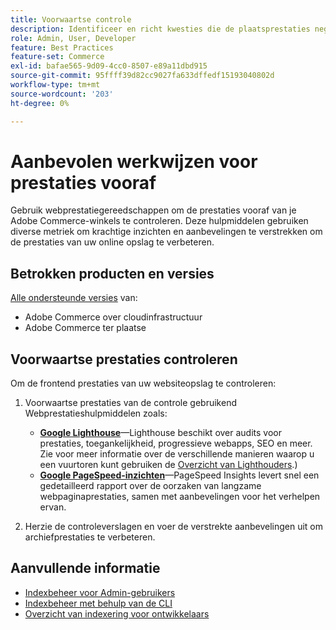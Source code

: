 ```yaml
---
title: Voorwaartse controle
description: Identificeer en richt kwesties die de plaatsprestaties negatief beïnvloeden door Webprestatieshulpmiddelen te gebruiken om Adobe Commerce storefront verrichtingen te controleren.
role: Admin, User, Developer
feature: Best Practices
feature-set: Commerce
exl-id: bafae565-9d09-4cc0-8507-e89a11dbd915
source-git-commit: 95ffff39d82cc9027fa633dffedf15193040802d
workflow-type: tm+mt
source-wordcount: '203'
ht-degree: 0%

---
```


# Aanbevolen werkwijzen voor prestaties vooraf

Gebruik webprestatiegereedschappen om de prestaties vooraf van je Adobe Commerce-winkels te controleren.
Deze hulpmiddelen gebruiken diverse metriek om krachtige inzichten en aanbevelingen te verstrekken om de prestaties van uw online opslag te verbeteren.

## Betrokken producten en versies

[Alle ondersteunde versies](../../../release/versions.md) van:

- Adobe Commerce over cloudinfrastructuur
- Adobe Commerce ter plaatse

## Voorwaartse prestaties controleren

Om de frontend prestaties van uw websiteopslag te controleren:

1. Voorwaartse prestaties van de controle gebruikend Webprestatieshulpmiddelen zoals:

   - **[Google Lighthouse](https://web.dev/measure/)**—Lighthouse beschikt over audits voor prestaties, toegankelijkheid, progressieve webapps, SEO en meer. Zie voor meer informatie over de verschillende manieren waarop u een vuurtoren kunt gebruiken de [Overzicht van Lighthouders](https://developer.chrome.com/docs/lighthouse/overview).)
   - **[Google PageSpeed-inzichten](https://pagespeed.web.dev/)**—PageSpeed Insights levert snel een gedetailleerd rapport over de oorzaken van langzame webpaginaprestaties, samen met aanbevelingen voor het verhelpen ervan.

1. Herzie de controleverslagen en voer de verstrekte aanbevelingen uit om archiefprestaties te verbeteren.

## Aanvullende informatie

- [Indexbeheer voor Admin-gebruikers](../../../configuration/cli/manage-indexers.md#configure-indexers)
- [Indexbeheer met behulp van de CLI](https://experienceleague.adobe.com/docs/commerce-operations/configuration-guide/cli/manage-indexers.html)
- [Overzicht van indexering voor ontwikkelaars](https://developer.adobe.com/commerce/php/development/components/indexing/)
